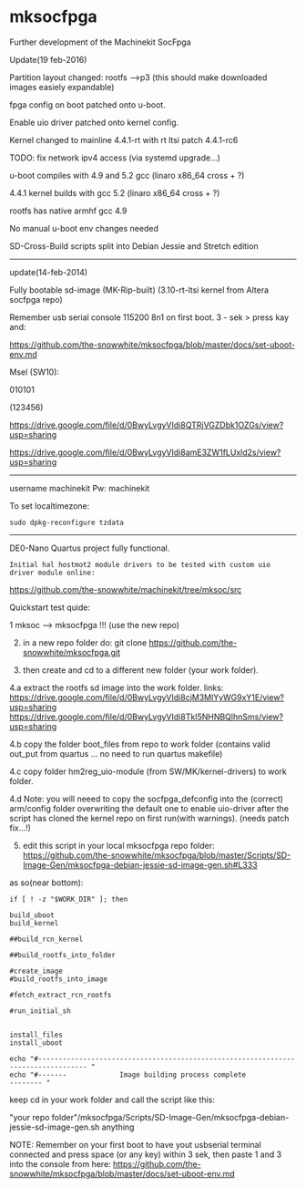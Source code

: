 # mksocfpga
Further development of the Machinekit SocFpga

Update(19 feb-2016)

Partition layout changed: rootfs -->p3 (this should make downloaded images easiely expandable)

fpga config on boot patched onto u-boot.

Enable uio driver patched onto kernel config.

Kernel changed to mainline 4.4.1-rt with rt ltsi patch 4.4.1-rc6

TODO: fix network ipv4 access (via systemd upgrade...)

u-boot compiles with 4.9 and 5.2 gcc (linaro x86_64 cross + ?)

4.4.1 kernel builds with gcc 5.2     (linaro x86_64 cross + ?)

rootfs has native armhf gcc 4.9

No manual u-boot env changes needed

SD-Cross-Build scripts split into Debian Jessie and Stretch edition 

---

update(14-feb-2014)

Fully bootable sd-image (MK-Rip-built) (3.10-rt-ltsi kernel from Altera socfpga repo)

Remember usb serial console 115200 8n1 on first boot.
3 - sek > press kay and:

https://github.com/the-snowwhite/mksocfpga/blob/master/docs/set-uboot-env.md

Msel (SW10):

 010101  

(123456)

https://drive.google.com/file/d/0BwyLvgyVIdi8QTRjVGZDbk1OZGs/view?usp=sharing

https://drive.google.com/file/d/0BwyLvgyVIdi8amE3ZW1fLUxld2s/view?usp=sharing

---

username machinekit
Pw: machinekit

To set localtimezone:

    sudo dpkg-reconfigure tzdata

    
---
    
    

DE0-Nano Quartus project fully functional.

    Initial hal hostmot2 module drivers to be tested with custom uio driver module online:

    
https://github.com/the-snowwhite/machinekit/tree/mksoc/src

Quickstart test quide:

1   mksoc --> mksocfpga   !!!  (use the new  repo)

2. in a new repo folder do: git clone https://github.com/the-snowwhite/mksocfpga.git

3. then create and cd to a different new folder (your work folder).

4.a extract the rootfs sd image into the work folder. links:
https://drive.google.com/file/d/0BwyLvgyVIdi8cjM3MlYyWG9xY1E/view?usp=sharing
https://drive.google.com/file/d/0BwyLvgyVIdi8TkI5NHNBQlhnSms/view?usp=sharing


4.b copy the folder boot_files from repo to work folder (contains valid out_put from quartus ... no need to run quartus makefile)

4.c copy folder hm2reg_uio-module (from SW/MK/kernel-drivers) to work folder.

4.d Note: you will neeed to copy the socfpga_defconfig into the (correct) arm/config folder overwriting the default one to enable uio-driver after the script has cloned the kernel repo on first run(with warnings). (needs patch fix...!)

5. edit this script in your local mksocfpga repo folder:
 https://github.com/the-snowwhite/mksocfpga/blob/master/Scripts/SD-Image-Gen/mksocfpga-debian-jessie-sd-image-gen.sh#L333

as so(near bottom):

    if [ ! -z "$WORK_DIR" ]; then

    build_uboot
    build_kernel

    ##build_rcn_kernel

    ##build_rootfs_into_folder

    #create_image
    #build_rootfs_into_image

    #fetch_extract_rcn_rootfs

    #run_initial_sh


    install_files
    install_uboot

    echo "#---------------------------------------------------------------------------------- "
    echo "#-------             Image building process complete                       -------- "


keep cd in your work folder and call the script like this:

"your repo folder"/mksocfpga/Scripts/SD-Image-Gen/mksocfpga-debian-jessie-sd-image-gen.sh anything

NOTE:
Remember on your first boot to have yout usbserial terminal connected and press space (or any key) within 3 sek,
then paste 1 and 3 into the console from here:
https://github.com/the-snowwhite/mksocfpga/blob/master/docs/set-uboot-env.md

